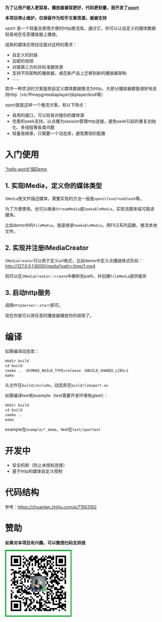 **为了让用户接入更容易，播放器兼容更好，代码更轻量，我开发了[zport](https://github.com/compilelife/zport)**

**本项目停止维护，仅保留作为知乎文章资源，谢谢支持**

xport 是一个轻量且使用方便的http推流库。通过它，你可以让自定义的媒体数据轻易地在任意播放器上播放。

成熟的媒体应用往往面对这样的需求：
- 自定义的封装
- 加密的视频
- 对接第三方的非标准媒体源
- 支持不同架构的播放器，或在新产品上迁移到新的播放器架构
- ……

其中一种灵活的方案是把自定义媒体数据推流为http，大部分播放器都能很好地支持http（vlc/ffmepg/mediaplayer/ijkplayer/kodi等）

xport就是这样一个推流方案，有以下特点：
- 易用的接口，可以轻易对接你的媒体源
- 完善的seek支持，以点播为session管理http连接，避免seek引起的重复初始化、多线程等各类问题
- 轻量易继承，只需要一个动态库，避免繁琐的配置

# 入门使用

["hello world"级Demo](example/simple.cpp)

## 1. 实现IMedia，定义你的媒体类型

`IMedia`按文件描述媒体，需要实现的方法一般是`open`/`close`/`read`/`seek`等。

为了方便使用，也可以继承`StreamMedia`或`SeekableMedia`，实现流媒体或可跳进媒体。

比如demo中的`FileMedia`，就是继承`SeekableMedia`，用FILE系列函数，推流本地文件。

## 2. 实现并注册IMediaCreator

`IMediaCreator`可以用于定义url格式，比如demo中定义点播链格式形如：http://127.0.0.1:8000/media?path=/tmp/1.mp4

则可以在`IMediaCreator::create`中解析到path，并创建`FileMedia`提供服务

## 3. 启动http服务

调用`HttpServer::start`即可。

现在你就可以用任意的播放器播放你的视频了。

# 编译

如需编译动态库：

```shell
mkdir build
cd build
cmake .. -DCMAKE_BUILD_TYPE=release -DBUILD_SHARED_LIBS=1
make
```
头文件在`build/include`，动态库在`build/libxport.so`

如需编译test和example（test需要开发环境有gtest）：

```shell
mkdir build
cd build
cmake ..
make
```
example在`example/*_demo`，test在`test/xportest`

# 开发中

- 安全机制（防止未授权连接）
- 基于http的媒体自定义控制

# 代码结构

参考：https://zhuanlan.zhihu.com/p/71563192

# 赞助

**如果对本项目有兴趣，可以微信扫码支持我**

![support](images/support.jpeg)
